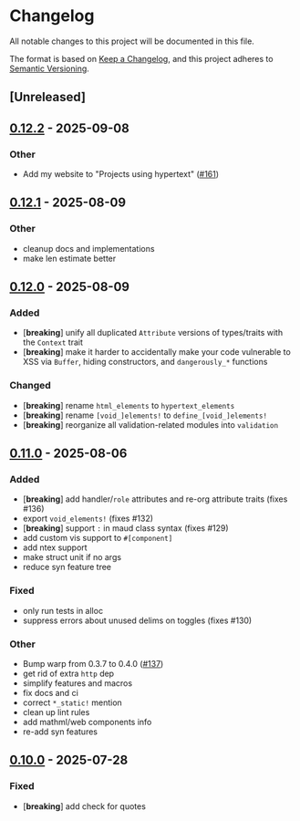 # Changelog

All notable changes to this project will be documented in this file.

The format is based on [Keep a Changelog](https://keepachangelog.com/en/1.0.0/),
and this project adheres to [Semantic Versioning](https://semver.org/spec/v2.0.0.html).

## [Unreleased]

## [0.12.2](https://github.com/vidhanio/hypertext/compare/hypertext-v0.12.1...hypertext-v0.12.2) - 2025-09-08

### Other

- Add my website to "Projects using hypertext" ([#161](https://github.com/vidhanio/hypertext/pull/161))

## [0.12.1](https://github.com/vidhanio/hypertext/compare/hypertext-v0.12.0...hypertext-v0.12.1) - 2025-08-09

### Other

- cleanup docs and implementations
- make len estimate better

## [0.12.0](https://github.com/vidhanio/hypertext/compare/hypertext-v0.11.0...hypertext-v0.12.0) - 2025-08-09

### Added

- [**breaking**] unify all duplicated `Attribute` versions of types/traits with the `Context` trait
- [**breaking**] make it harder to accidentally make your code vulnerable to XSS via `Buffer`, hiding
  constructors, and `dangerously_*` functions

### Changed

- [**breaking**] rename `html_elements` to `hypertext_elements`
- [**breaking**] rename `[void_]elements!` to `define_[void_]elements!`
- [**breaking**] reorganize all validation-related modules into `validation`

## [0.11.0](https://github.com/vidhanio/hypertext/compare/hypertext-v0.10.0...hypertext-v0.11.0) - 2025-08-06

### Added

- [**breaking**] add handler/`role` attributes and re-org attribute traits (fixes #136)
- export `void_elements!` (fixes #132)
- [**breaking**] support `:` in maud class syntax (fixes #129)
- add custom vis support to `#[component]`
- add ntex support
- make struct unit if no args
- reduce syn feature tree

### Fixed

- only run tests in alloc
- suppress errors about unused delims on toggles (fixes #130)

### Other

- Bump warp from 0.3.7 to 0.4.0 ([#137](https://github.com/vidhanio/hypertext/pull/137))
- get rid of extra `http` dep
- simplify features and macros
- fix docs and ci
- correct `*_static!` mention
- clean up lint rules
- add mathml/web components info
- re-add syn features

## [0.10.0](https://github.com/vidhanio/hypertext/compare/hypertext-v0.9.0...hypertext-v0.10.0) - 2025-07-28

### Fixed

- [**breaking**] add check for quotes
